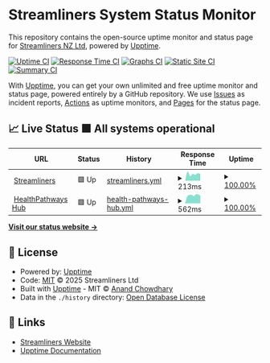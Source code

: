 # Streamliners System Status Monitor

This repository contains the open-source uptime monitor and status page for [Streamliners NZ Ltd](https://www.streamliners.com/), powered by [Upptime](https://github.com/upptime/upptime).

[![Uptime CI](https://github.com/StreamlinersNZ/UptimeMonitor/workflows/Uptime%20CI/badge.svg)](https://github.com/StreamlinersNZ/UptimeMonitor/actions?query=workflow%3A%22Uptime+CI%22)
[![Response Time CI](https://github.com/StreamlinersNZ/UptimeMonitor/workflows/Response%20Time%20CI/badge.svg)](https://github.com/StreamlinersNZ/UptimeMonitor/actions?query=workflow%3A%22Response+Time+CI%22)
[![Graphs CI](https://github.com/StreamlinersNZ/UptimeMonitor/workflows/Graphs%20CI/badge.svg)](https://github.com/StreamlinersNZ/UptimeMonitor/actions?query=workflow%3A%22Graphs+CI%22)
[![Static Site CI](https://github.com/StreamlinersNZ/UptimeMonitor/workflows/Static%20Site%20CI/badge.svg)](https://github.com/StreamlinersNZ/UptimeMonitor/actions?query=workflow%3A%22Static+Site+CI%22)
[![Summary CI](https://github.com/StreamlinersNZ/UptimeMonitor/workflows/Summary%20CI/badge.svg)](https://github.com/StreamlinersNZ/UptimeMonitor/actions?query=workflow%3A%22Summary+CI%22)

With [Upptime](https://upptime.js.org), you can get your own unlimited and free uptime monitor and status page, powered entirely by a GitHub repository. We use [Issues](https://github.com/StreamlinersNZ/UptimeMonitor/issues) as incident reports, [Actions](https://github.com/StreamlinersNZ/UptimeMonitor/actions) as uptime monitors, and [Pages](https://StreamlinersNZ.github.io/UptimeMonitor) for the status page.

## 📈 Live Status<!--live status--> **🟩 All systems operational**

<!--start: status pages-->
<!-- This summary is generated by Upptime (https://github.com/upptime/upptime) -->
<!-- Do not edit this manually, your changes will be overwritten -->
<!-- prettier-ignore -->
| URL | Status | History | Response Time | Uptime |
| --- | ------ | ------- | ------------- | ------ |
| <img alt="" src="https://raw.githubusercontent.com/$OWNER/$REPO/HEAD/assets/streamliners-logo.svg" height="13"> [Streamliners](https://www.streamliners.com/) | 🟩 Up | [streamliners.yml](https://github.com/StreamlinersNZ/UptimeMonitor/commits/HEAD/history/streamliners.yml) | <details><summary><img alt="Response time graph" src="./graphs/streamliners/response-time-week.png" height="20"> 213ms</summary><br><a href="https://StreamlinersNZ.github.io/UptimeMonitor/history/streamliners"><img alt="Response time 213" src="https://img.shields.io/endpoint?url=https%3A%2F%2Fraw.githubusercontent.com%2FStreamlinersNZ%2FUptimeMonitor%2FHEAD%2Fapi%2Fstreamliners%2Fresponse-time.json"></a><br><a href="https://StreamlinersNZ.github.io/UptimeMonitor/history/streamliners"><img alt="24-hour response time 104" src="https://img.shields.io/endpoint?url=https%3A%2F%2Fraw.githubusercontent.com%2FStreamlinersNZ%2FUptimeMonitor%2FHEAD%2Fapi%2Fstreamliners%2Fresponse-time-day.json"></a><br><a href="https://StreamlinersNZ.github.io/UptimeMonitor/history/streamliners"><img alt="7-day response time 213" src="https://img.shields.io/endpoint?url=https%3A%2F%2Fraw.githubusercontent.com%2FStreamlinersNZ%2FUptimeMonitor%2FHEAD%2Fapi%2Fstreamliners%2Fresponse-time-week.json"></a><br><a href="https://StreamlinersNZ.github.io/UptimeMonitor/history/streamliners"><img alt="30-day response time 213" src="https://img.shields.io/endpoint?url=https%3A%2F%2Fraw.githubusercontent.com%2FStreamlinersNZ%2FUptimeMonitor%2FHEAD%2Fapi%2Fstreamliners%2Fresponse-time-month.json"></a><br><a href="https://StreamlinersNZ.github.io/UptimeMonitor/history/streamliners"><img alt="1-year response time 213" src="https://img.shields.io/endpoint?url=https%3A%2F%2Fraw.githubusercontent.com%2FStreamlinersNZ%2FUptimeMonitor%2FHEAD%2Fapi%2Fstreamliners%2Fresponse-time-year.json"></a></details> | <details><summary><a href="https://StreamlinersNZ.github.io/UptimeMonitor/history/streamliners">100.00%</a></summary><a href="https://StreamlinersNZ.github.io/UptimeMonitor/history/streamliners"><img alt="All-time uptime 100.00%" src="https://img.shields.io/endpoint?url=https%3A%2F%2Fraw.githubusercontent.com%2FStreamlinersNZ%2FUptimeMonitor%2FHEAD%2Fapi%2Fstreamliners%2Fuptime.json"></a><br><a href="https://StreamlinersNZ.github.io/UptimeMonitor/history/streamliners"><img alt="24-hour uptime 100.00%" src="https://img.shields.io/endpoint?url=https%3A%2F%2Fraw.githubusercontent.com%2FStreamlinersNZ%2FUptimeMonitor%2FHEAD%2Fapi%2Fstreamliners%2Fuptime-day.json"></a><br><a href="https://StreamlinersNZ.github.io/UptimeMonitor/history/streamliners"><img alt="7-day uptime 100.00%" src="https://img.shields.io/endpoint?url=https%3A%2F%2Fraw.githubusercontent.com%2FStreamlinersNZ%2FUptimeMonitor%2FHEAD%2Fapi%2Fstreamliners%2Fuptime-week.json"></a><br><a href="https://StreamlinersNZ.github.io/UptimeMonitor/history/streamliners"><img alt="30-day uptime 100.00%" src="https://img.shields.io/endpoint?url=https%3A%2F%2Fraw.githubusercontent.com%2FStreamlinersNZ%2FUptimeMonitor%2FHEAD%2Fapi%2Fstreamliners%2Fuptime-month.json"></a><br><a href="https://StreamlinersNZ.github.io/UptimeMonitor/history/streamliners"><img alt="1-year uptime 100.00%" src="https://img.shields.io/endpoint?url=https%3A%2F%2Fraw.githubusercontent.com%2FStreamlinersNZ%2FUptimeMonitor%2FHEAD%2Fapi%2Fstreamliners%2Fuptime-year.json"></a></details>
| <img alt="" src="https://raw.githubusercontent.com/$OWNER/$REPO/HEAD/assets/healthPathways-logo.svg" height="13"> [HealthPathways Hub](https://hub.healthpathwayscommunity.org/) | 🟩 Up | [health-pathways-hub.yml](https://github.com/StreamlinersNZ/UptimeMonitor/commits/HEAD/history/health-pathways-hub.yml) | <details><summary><img alt="Response time graph" src="./graphs/health-pathways-hub/response-time-week.png" height="20"> 562ms</summary><br><a href="https://StreamlinersNZ.github.io/UptimeMonitor/history/health-pathways-hub"><img alt="Response time 562" src="https://img.shields.io/endpoint?url=https%3A%2F%2Fraw.githubusercontent.com%2FStreamlinersNZ%2FUptimeMonitor%2FHEAD%2Fapi%2Fhealth-pathways-hub%2Fresponse-time.json"></a><br><a href="https://StreamlinersNZ.github.io/UptimeMonitor/history/health-pathways-hub"><img alt="24-hour response time 602" src="https://img.shields.io/endpoint?url=https%3A%2F%2Fraw.githubusercontent.com%2FStreamlinersNZ%2FUptimeMonitor%2FHEAD%2Fapi%2Fhealth-pathways-hub%2Fresponse-time-day.json"></a><br><a href="https://StreamlinersNZ.github.io/UptimeMonitor/history/health-pathways-hub"><img alt="7-day response time 562" src="https://img.shields.io/endpoint?url=https%3A%2F%2Fraw.githubusercontent.com%2FStreamlinersNZ%2FUptimeMonitor%2FHEAD%2Fapi%2Fhealth-pathways-hub%2Fresponse-time-week.json"></a><br><a href="https://StreamlinersNZ.github.io/UptimeMonitor/history/health-pathways-hub"><img alt="30-day response time 562" src="https://img.shields.io/endpoint?url=https%3A%2F%2Fraw.githubusercontent.com%2FStreamlinersNZ%2FUptimeMonitor%2FHEAD%2Fapi%2Fhealth-pathways-hub%2Fresponse-time-month.json"></a><br><a href="https://StreamlinersNZ.github.io/UptimeMonitor/history/health-pathways-hub"><img alt="1-year response time 562" src="https://img.shields.io/endpoint?url=https%3A%2F%2Fraw.githubusercontent.com%2FStreamlinersNZ%2FUptimeMonitor%2FHEAD%2Fapi%2Fhealth-pathways-hub%2Fresponse-time-year.json"></a></details> | <details><summary><a href="https://StreamlinersNZ.github.io/UptimeMonitor/history/health-pathways-hub">100.00%</a></summary><a href="https://StreamlinersNZ.github.io/UptimeMonitor/history/health-pathways-hub"><img alt="All-time uptime 100.00%" src="https://img.shields.io/endpoint?url=https%3A%2F%2Fraw.githubusercontent.com%2FStreamlinersNZ%2FUptimeMonitor%2FHEAD%2Fapi%2Fhealth-pathways-hub%2Fuptime.json"></a><br><a href="https://StreamlinersNZ.github.io/UptimeMonitor/history/health-pathways-hub"><img alt="24-hour uptime 100.00%" src="https://img.shields.io/endpoint?url=https%3A%2F%2Fraw.githubusercontent.com%2FStreamlinersNZ%2FUptimeMonitor%2FHEAD%2Fapi%2Fhealth-pathways-hub%2Fuptime-day.json"></a><br><a href="https://StreamlinersNZ.github.io/UptimeMonitor/history/health-pathways-hub"><img alt="7-day uptime 100.00%" src="https://img.shields.io/endpoint?url=https%3A%2F%2Fraw.githubusercontent.com%2FStreamlinersNZ%2FUptimeMonitor%2FHEAD%2Fapi%2Fhealth-pathways-hub%2Fuptime-week.json"></a><br><a href="https://StreamlinersNZ.github.io/UptimeMonitor/history/health-pathways-hub"><img alt="30-day uptime 100.00%" src="https://img.shields.io/endpoint?url=https%3A%2F%2Fraw.githubusercontent.com%2FStreamlinersNZ%2FUptimeMonitor%2FHEAD%2Fapi%2Fhealth-pathways-hub%2Fuptime-month.json"></a><br><a href="https://StreamlinersNZ.github.io/UptimeMonitor/history/health-pathways-hub"><img alt="1-year uptime 100.00%" src="https://img.shields.io/endpoint?url=https%3A%2F%2Fraw.githubusercontent.com%2FStreamlinersNZ%2FUptimeMonitor%2FHEAD%2Fapi%2Fhealth-pathways-hub%2Fuptime-year.json"></a></details>

<!--end: status pages-->

[**Visit our status website →**](https://StreamlinersNZ.github.io/UptimeMonitor)

## 📄 License

- Powered by: [Upptime](https://github.com/upptime/upptime)
- Code: [MIT](./LICENSE) © 2025 Streamliners Ltd
- Built with [Upptime](https://upptime.js.org) - MIT © [Anand Chowdhary](https://anandchowdhary.com)
- Data in the `./history` directory: [Open Database License](https://opendatacommons.org/licenses/odbl/1-0/)

## 🔗 Links

- [Streamliners Website](https://www.streamliners.com/)
- [Upptime Documentation](https://upptime.js.org/docs)

